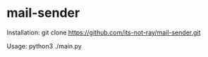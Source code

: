 # mail-sender
Installation: git clone https://github.com/its-not-ray/mail-sender.git

Usage: python3 ./main.py
